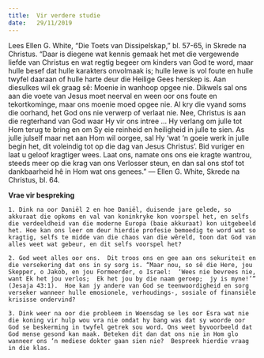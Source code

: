 ```yaml
---
title:  Vir verdere studie
date:   29/11/2019
---
```


Lees Ellen G. White, “Die Toets van Dissipelskap,” bl. 57-65, in Skrede na Christus. “Daar is diegene wat kennis gemaak het met die vergewende liefde van Christus en wat regtig begeer om kinders van God te word, maar hulle besef dat hulle karakters onvolmaak is; hulle lewe is vol foute en hulle twyfel daaraan of hulle harte deur die Heilige Gees herskep is.  Aan diesulkes wil ek graag sê:  Moenie in wanhoop opgee nie.  Dikwels sal ons aan die voete van Jesus moet neerval en ween oor ons foute en tekortkominge, maar ons moenie moed opgee nie. Al kry die vyand soms die oorhand, het God ons nie verwerp of verlaat nie. Nee, Christus is aan die regterhand van God waar Hy vir ons intree ... Hy verlang om julle tot Hom terug te bring en om Sy eie reinheid en heiligheid in julle te sien. As julle julself maar net aan Hom wil oorgee, sal Hy ‘wat ‘n goeie werk in julle begin het, dit voleindig tot op die dag van Jesus Christus’.  Bid vuriger en laat u geloof kragtiger wees.  Laat ons, namate ons ons eie kragte wantrou, steeds meer op die krag van ons Verlosser steun, en dan sal ons stof tot dankbaarheid hê in Hom wat ons genees.” — Ellen G. White, Skrede na Christus, bl. 64. 

**Vrae vir bespreking** 

`1. Dink na oor Daniël 2 en hoe Daniël, duisende jare gelede, so akkuraat die opkoms en val van koninkryke kon voorspel het, en selfs die verdeeldheid van die moderne Europa (baie akkuraat) kon uitgebeeld het. Hoe kan ons leer om deur hierdie profesie bemoedig te word wat so kragtig, selfs te midde van die chaos van die wêreld, toon dat God van alles weet wat gebeur, en dit selfs voorspel het?` 

`2. God weet alles oor ons.  Dit troos ons en gee aan ons sekuriteit en die versekering dat ons in sy sorg is. “Maar nou, so sê die Here, jou Skepper, o Jakob, en jou Formeerder, o Israel:  ‘Wees nie bevrees nie, want Ek het jou verlos;  Ek het jou by die naam geroep;  jy is myne!’” (Jesaja 43:1).  Hoe kan jy andere van God se teenwoordigheid en sorg verseker wanneer hulle emosionele, verhoudings-, sosiale of finansiële krisisse ondervind?` 

`3. Dink weer na oor die probleem in Woensdag se les oor Esra wat nie die koning vir hulp wou vra nie omdat hy bang was dat sy woorde oor God se beskerming in twyfel getrek sou word. Ons weet byvoorbeeld dat God mense gesond kan maak. Beteken dit dan dat ons nie in Hom glo wanneer ons ‘n mediese dokter gaan sien nie?  Bespreek hierdie vraag in die klas.`